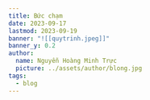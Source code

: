 ```yaml
---
title: Bức chạm
date: 2023-09-17
lastmod: 2023-09-19
banner: "![[quytrinh.jpeg]]"
banner_y: 0.2
author:
  name: Nguyễn Hoàng Minh Trực
  picture: ../assets/author/blong.jpg
tags:
  - blog
---
```

